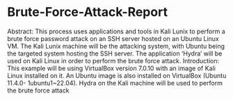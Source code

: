 # Brute-Force-Attack-Report
Abstract:
This process uses applications and tools in Kali Lunix to perform a brute force
password attack on an SSH server hosted on an Ubuntu Linux VM. The Kali Lunix
machine will be the attacking system, with Ubuntu being the targeted system hosting
the SSH server. The application ‘Hydra’ will be used on Kali Linux in order to
perform the brute force attack.
Introduction:
This example will be using VirtualBox version 7.0.10 with an image of Kali Linux
installed on it. An Ubuntu image is also installed on VirtualBox (Ubuntu 11.4.0-
1ubuntu1~22.04). Hydra on the Kali machine will be used to perform the brute force
attack
